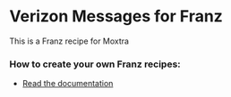 # Verizon Messages for Franz
This is a Franz recipe for Moxtra

### How to create your own Franz recipes:
* [Read the documentation](https://github.com/meetfranz/plugins)
